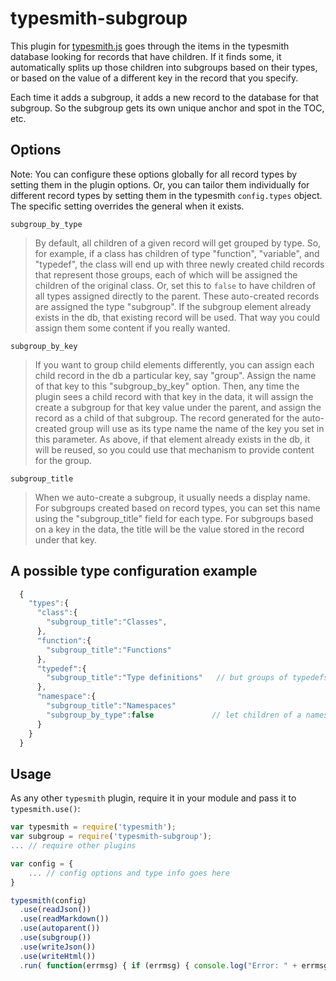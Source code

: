 # typesmith-subgroup

This plugin for [typesmith.js](http://www.github.com/bbor/typesmith) goes through the items in the typesmith database looking for records that have children. If it finds some, it automatically splits up those children into subgroups based on their types, or based on the value of a different key in the record that you specify.

Each time it adds a subgroup, it adds a new record to the database for that subgroup. So the subgroup gets its own unique anchor and spot in the TOC, etc.

## Options

Note: You can configure these options globally for all record types by setting them in the plugin options. Or, you can tailor them individually for different record types by setting them in the typesmith `config.types` object. The specific setting overrides the general when it exists.

`subgroup_by_type`

>	By default, all children of a given record will get grouped by type. So, for example, if a class has children of type "function", "variable", and "typedef", the class will end up with three newly created child records that represent those groups, each of which will be assigned the children of the original class. Or, set this to `false` to have children of all types assigned directly to the parent. These auto-created records are assigned the type "subgroup". If the subgroup element already exists in the db, that existing record will be used. That way you could assign them some content if you really wanted.

`subgroup_by_key`

>	If you want to group child elements differently, you can assign each child record in the db a particular key, say "group". Assign the name of that key to this "subgroup_by_key" option. Then, any time the plugin sees a child record with that key in the data, it will assign the create a subgroup for that key value under the parent, and assign the record as a child of that subgroup. The record generated for the auto-created group will use as its type name the name of the key you set in this parameter. As above, if that element already exists in the db, it will be reused, so you could use that mechanism to provide content for the group.

`subgroup_title`

>	When we auto-create a subgroup, it usually needs a display name. For subgroups created based on record types, you can set this name using the "subgroup_title" field for each type. For subgroups based on a key in the data, the title will be the value stored in the record under that key.

## A possible type configuration example

```js
  {
    "types":{
      "class":{
        "subgroup_title":"Classes",
      },
      "function":{
        "subgroup_title":"Functions"
      },
      "typedef":{
        "subgroup_title":"Type definitions"   // but groups of typedefs within a class need a fancier title.
      },
      "namespace":{
        "subgroup_title":"Namespaces"
        "subgroup_by_type":false             // let children of a namespace all get listed together without being split up by type.
      }
    }
  }
```

## Usage

As any other `typesmith` plugin, require it in your module and pass it to `typesmith.use()`:

```js
var typesmith = require('typesmith');
var subgroup = require('typesmith-subgroup');
... // require other plugins

var config = {
	... // config options and type info goes here
}

typesmith(config)
  .use(readJson())
  .use(readMarkdown())
  .use(autoparent())
  .use(subgroup())
  .use(writeJson())
  .use(writeHtml())
  .run( function(errmsg) { if (errmsg) { console.log("Error: " + errmsg); } console.log('finished!'); } );

```
